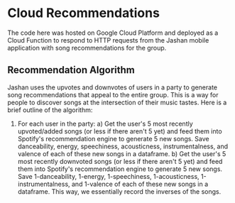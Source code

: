 # Cloud Recommendations

The code here was hosted on Google Cloud Platform and deployed as a Cloud Function to respond to HTTP requests from the Jashan mobile application with song recommendations for the group.

## Recommendation Algorithm

Jashan uses the upvotes and downvotes of users in a party to generate song recommendations that appeal to the entire group. This is a way for people to discover songs at the intersection of their music tastes. Here is a brief outline of the algorithm:

1) For each user in the party:
	a) Get the user's  5 most recently upvoted/added songs (or less if there aren't 5 yet) and feed them into Spotify's recommendation engine to generate 5 new songs. Save danceability, energy, speechiness, acousticness, instrumentalness, and valence of each of these new songs in a dataframe.
	b) Get the user's  5 most recently downvoted songs (or less if there aren't 5 yet) and feed them into Spotify's recommendation engine to generate 5 new songs. Save 1-danceability, 1-energy, 1-speechiness, 1-acousticness, 1-instrumentalness, and 1-valence of each of these new songs in a dataframe. This way, we essentially record the inverses of the songs.

